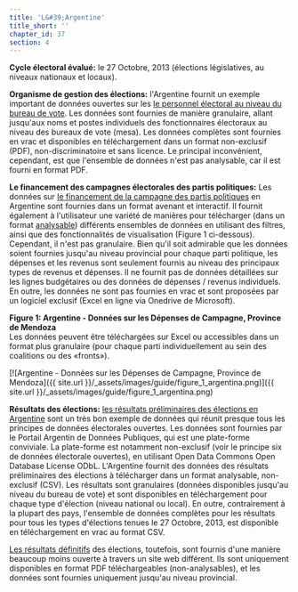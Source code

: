 ```yaml
---
title: 'L&#39;Argentine'
title_short: ''
chapter_id: 37
section: 4
---
```


**Cycle électoral évalué:** le 27 Octobre, 2013 (élections législatives, au niveaux nationaux et locaux).

**Organisme de gestion des élections:** l'Argentine fournit un exemple important de données ouvertes sur les [le personnel électoral au niveau du bureau de vote](http://www.pjn.gov.ar/cne/secelec/document/otros/2-Autoridades_de_mesa_al25102013.pdf). Les données sont fournies de manière granulaire, allant jusqu'aux noms et postes individuels des fonctionnaires électoraux au niveau des bureaux de vote (mesa). Les données complètes sont fournies en vrac et disponibles en téléchargement dans un format non-exclusif (PDF), non-discriminatoire et sans licence. Le principal inconvénient, cependant, est que l'ensemble de données n'est pas analysable, car il est fourni en format PDF.

**Le financement des campagnes électorales des partis politiques:** Les données sur [le financement de la campagne des partis politiques](http://www.electoral.gob.ar/financiamientoconsolidado.php) en Argentine sont fournies dans un format avenant et interactif. Il fournit également à l'utilisateur une variété de manières pour télécharger (dans un format [analysable](/fr/guide/principles/analyzable/)) différents ensembles de données en utilisant des filtres, ainsi que des fonctionnalités de visualisation (Figure 1 ci-dessous). Cependant, il n'est pas granulaire. Bien qu'il soit admirable que les données soient fournies jusqu'au niveau provincial pour chaque parti politique, les dépenses et les revenus sont seulement fournis au niveau des principaux types de revenus et dépenses. Il ne fournit pas de données détaillées sur les lignes budgétaires ou des données de dépenses / revenus individuels. En outre, les données ne sont pas fournies en vrac et sont proposées par un logiciel exclusif (Excel en ligne via Onedrive de Microsoft).

**Figure 1: Argentine - Données sur les Dépenses de Campagne, Province de Mendoza**  
Les données peuvent être téléchargées sur Excel ou accessibles dans un format plus granulaire (pour chaque parti individuellement au sein des coalitions ou des «fronts»).

[![Argentine - Données sur les Dépenses de Campagne, Province de Mendoza]({{ site.url }}/\_assets/images/guide/figure_1_argentina.png)]({{ site.url }}/\_assets/images/guide/figure_1_argentina.png)

**Résultats des élections:** [les résultats préliminaires des élections en Argentine](http://datospublicos.gob.ar/data/dataset/a4e05b80-6331-4a6f-a110-35ebc29e8ffc) sont un très bon exemple de données qui réunit presque tous les principes de données électorales ouvertes. Les données sont fournies par le Portail Argentin de Données Publiques, qui est une plate-forme conviviale. La plate-forme est notamment non-exclusif (voir le principe six de données électorale ouvertes), en utilisant Open Data Commons Open Database License ODbL. L'Argentine fournit des données des résultats préliminaires des élections à télécharger dans un format analysable, non-exclusif (CSV). Les résultats sont granulaires (données disponibles jusqu'au niveau du bureau de vote) et sont disponibles en téléchargement pour chaque type d'élection (niveau national ou local). En outre, contrairement à la plupart des pays, l'ensemble de données complètes pour les résultats pour tous les types d'élections tenues le 27 Octobre, 2013, est disponible en téléchargement en vrac au format CSV.

[Les résultats définitifs](http://www.elecciones.gov.ar/resultados-definitivos.php) des élections, toutefois, sont fournis d'une manière beaucoup moins ouverte à travers un site web différent. Ils sont uniquement disponibles en format PDF téléchargeables (non-analysables), et les données sont fournies uniquement jusqu'au niveau provincial.
